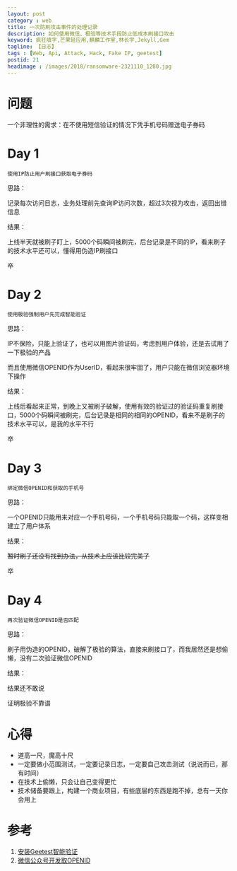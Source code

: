 ```yaml
---
layout: post
category : web
title: 一次防刷攻击事件的处理记录
description: 如何使用微信、极验等技术手段防止低成本刷接口攻击
keyword: 疯狂填字,芒果轻应用,麒麟工作室,林长宇,Jekyll,Gem
tagline: 【日志】
tags : [Web, Api, Attack, Hack, Fake IP, geetest]
postid: 21
headimage : /images/2018/ransomware-2321110_1280.jpg
---
```


# 问题

一个非理性的需求：在不使用短信验证的情况下凭手机号码赠送电子券码

# Day 1


```
使用IP防止用户刷接口获取电子券码
```

思路：

记录每次访问日志，业务处理前先查询IP访问次数，超过3次视为攻击，返回出错信息

结果：

上线半天就被刷子盯上，5000个码瞬间被刷完，后台记录是不同的IP，看来刷子的技术水平还可以，懂得用伪造IP刷接口

卒


# Day 2


```
使用极验强制用户先完成智能验证
```

思路：

IP不保险，只能上验证了，也可以用图片验证码，考虑到用户体验，还是去试用了一下极验的产品

而且使用微信OPENID作为UserID，看起来很牢固了，用户只能在微信浏览器环境下操作

结果：

上线后看起来正常，到晚上又被刷子破解，使用有效的验证过的验证码重复刷接口，5000个码瞬间被刷完，后台记录是相同的相同的OPENID，看来不是刷子的技术水平可以，是我的水平不行

卒

# Day 3

```
绑定微信OPENID和获取的手机号
```

思路：

一个OPENID只能用来对应一个手机号码，一个手机号码只能取一个码，这样变相建立了用户体系

结果：

~~暂时刷子还没有找到办法，从技术上应该比较完美了~~

卒

# Day 4

```
再次验证微信OPENID是否匹配
```

思路：

刷子用伪造的OPENID，破解了极验的算法，直接来刷接口了，而我居然还是想偷懒，没有二次验证微信OPENID

结果：

结果还不敢说

证明极验不靠谱

# 心得

 * 道高一尺，魔高十尺
 * 一定要做小范围测试，一定要记录日志，一定要自己攻击测试（说说而已，那有时间）
 * 在技术上偷懒，只会让自己变得更忙
 * 技术储备要跟上，构建一个商业项目，有些底层的东西是跑不掉，总有一天你会用上

# 参考

  1. [安装Geetest智能验证]( https://docs.geetest.com/install/deploy/client/web)
  2. [微信公众号开发取OPENID](https://open.weixin.qq.com/cgi-bin/showdocument?action=dir_list&t=resource/res_list&verify=1&id=open1419316518&token=&lang=zh_CN)
